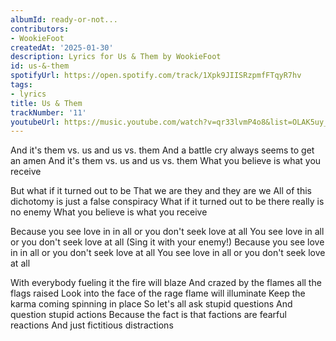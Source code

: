 ```yaml
---
albumId: ready-or-not...
contributors:
- WookieFoot
createdAt: '2025-01-30'
description: Lyrics for Us & Them by WookieFoot
id: us-&-them
spotifyUrl: https://open.spotify.com/track/1Xpk9JIISRzpmfFTqyR7hv
tags:
- lyrics
title: Us & Them
trackNumber: '11'
youtubeUrl: https://music.youtube.com/watch?v=qr33lvmP4o8&list=OLAK5uy_lG7TEnyzdlJ2Y6hKnSPPHbq0toSO_P7Zs
---
```


And it's them vs. us and us vs. them
And a battle cry always seems to get an amen
And it's them vs. us and us vs. them
What you believe is what you receive

But what if it turned out to be
That we are they and they are we
All of this dichotomy is just a false conspiracy
What if it turned out to be there really is no enemy
What you believe is what you receive

Because you see love in in all or you don't seek love at all
You see love in all or you don't seek love at all
(Sing it with your enemy!)
Because you see love in in all or you don't seek love at all
You see love in all or you don't seek love at all

With everybody fueling it the fire will blaze
And crazed by the flames all the flags raised
Look into the face of the rage flame will illuminate
Keep the karma coming spinning in place
So let's all ask stupid questions
And question stupid actions
Because the fact is that factions are fearful reactions
And just fictitious distractions